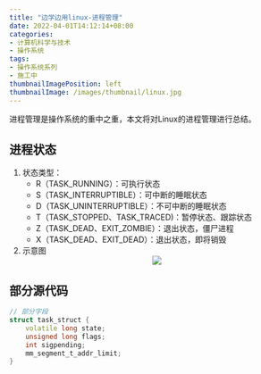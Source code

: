 ```yaml
---
title: "边学边用linux-进程管理"
date: 2022-04-01T14:12:14+08:00
categories:
- 计算机科学与技术
- 操作系统
tags:
- 操作系统系列
- 施工中
thumbnailImagePosition: left
thumbnailImage: /images/thumbnail/linux.jpg
---
```

进程管理是操作系统的重中之重，本文将对Linux的进程管理进行总结。
<!--more-->
## 进程状态
1. 状态类型：
    - R（TASK_RUNNING）：可执行状态
    - S（TASK_INTERRUPTIBLE）：可中断的睡眠状态
    - D（TASK_UNINTERRUPTIBLE）：不可中断的睡眠状态
    - T（TASK_STOPPED、TASK_TRACED)：暂停状态、跟踪状态
    - Z（TASK_DEAD、EXIT_ZOMBIE）：退出状态，僵尸进程
    - X（TASK_DEAD、EXIT_DEAD）：退出状态，即将销毁
1. 示意图
    <center>
    <img src="/images/Linux/process-state-change.jpg" style="max-width:70%">
    </center>
## 部分源代码
```cpp
// 部分字段
struct task_struct {
    volatile long state;
    unsigned long flags;
    int sigpending;
    mm_segment_t_addr_limit;
}
```
